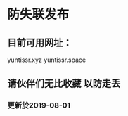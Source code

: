 # 防失联发布

## 目前可用网址：
yuntissr.xyz
yuntissr.space

## 请伙伴们无比收藏 以防走丢
           
           
           
           
###           更新於2019-08-01

